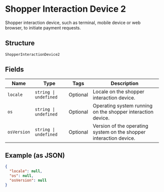 
# Shopper Interaction Device 2

Shopper interaction device, such as terminal, mobile device or web browser, to initiate payment requests.

## Structure

`ShopperInteractionDevice2`

## Fields

| Name | Type | Tags | Description |
|  --- | --- | --- | --- |
| `locale` | `string \| undefined` | Optional | Locale on the shopper interaction device. |
| `os` | `string \| undefined` | Optional | Operating system running on the shopper interaction device. |
| `osVersion` | `string \| undefined` | Optional | Version of the operating system on the shopper interaction device. |

## Example (as JSON)

```json
{
  "locale": null,
  "os": null,
  "osVersion": null
}
```

